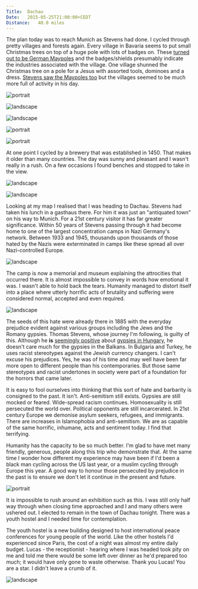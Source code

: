 ```yaml
---
Title:	Dachau
Date:	2015-05-25T21:00:00+CEDT
Distance:	40.0 miles
---
```


The plan today was to reach Munich as Stevens had done. I cycled through pretty villages and forests again. Every village in Bavaria seems to put small Christmas trees on top of a huge pole with lots of badges on. These [turned out to be German Maypoles](https://twitter.com/sarahkendrew/status/602915226204446720) and the badges/shields presumably indicate the industries associated with the village. One village shunned the Christmas tree on a pole for a Jesus with assorted tools, dominoes and a dress. [Stevens saw the Maypoles too](http://www.strudel.org.uk/blog/stevens/000154.shtml#blog) but the villages seemed to be much more full of activity in his day.

![portrait](https://pbs.twimg.com/media/CF36IeRWoAIcYjX.jpg "May pole")

![landscape](https://farm1.staticflickr.com/470/19265907479_dff540e986.jpg "German village")

![landscape](https://farm1.staticflickr.com/516/18829538434_3da9b4736e.jpg "Another wooden tower")

![portrait](https://pbs.twimg.com/media/CF37AphUsAIp-ha.jpg "Logs in the forest")

![portrait](https://pbs.twimg.com/media/CF37FQ9WEAAMJKM.jpg "Forest track")

At one point I cycled by a brewery that was established in 1450. That makes it older than many countries. The day was sunny and pleasant and I wasn't really in a rush. On a few occasions I found benches and stopped to take in the view.

![landscape](https://pbs.twimg.com/media/CF37TluUIAAXp6S.jpg "Brewery")

![landscape](https://pbs.twimg.com/media/CF37cfwW0AAM1q8.jpg "Nice spot for a rest")

Looking at my map I realised that I was heading to Dachau. Stevens had taken his lunch in a gasthaus there. For him it was just an "antiquated town" on his way to Munich. For a 21st century visitor it has far greater significance. Within 50 years of Stevens passing through it had become home to one of the largest concentration camps in Nazi Germany's network. Between 1933 and 1945, thousands upon thousands of those hated by the Nazis were exterminated in camps like these spread all over Nazi-controlled Europe. 

![landscape](https://farm6.staticflickr.com/5622/21271372245_e91cc3cb78.jpg "The scale of the Nazi concentration camp network")

The camp is now a memorial and museum explaining the attrocities that occurred there. It is almost impossible to convey in words how emotional it was. I wasn't able to hold back the tears. Humanity managed to distort itself into a place where utterly horrific acts of brutality and suffering were considered normal, accepted and even required. 

![landscape](https://farm6.staticflickr.com/5773/20648662314_dcca3b6272.jpg "The Nazi's put the phrase 'Work makes you free' on the gate to the camp as some kind of cruel mockery of those murdered inside. This gate was a recent replica as the original was stolen in 2014.")

The seeds of this hate were already there in 1885 with the everyday prejudice evident against various groups including the Jews and the Romany gypsies. Thomas Stevens, whose journey I'm following, is guilty of this. Although he __is__ [seemingly positive](http://www.strudel.org.uk/blog/stevens/000179.shtml) about [gypsies in Hungary](http://www.strudel.org.uk/blog/stevens/000169.shtml), he doesn't care much for the gypsies in the Balkans. In Bulgaria and Turkey, he uses racist stereotypes against the Jewish currency changers. I can't excuse his prejudices. Yes, he was of his time and may well have been far more open to different people than his contemporaries. But those same stereotypes and racist undertones in society were part of a foundation for the horrors that came later.

It is easy to fool ourselves into thinking that this sort of hate and barbarity is consigned to the past. It isn't. Anti-semitism still exists. Gypsies are still mocked or feared. Wide-spread racism continues. Homosexuality is still persecuted the world over. Political opponents are still incarcerated. In 21st century Europe we demonise asylum seekers, refugees, and immigrants. There are increases in Islamophobia and anti-semitism. We are as capable of the same horrific, inhumane, acts and sentiment today. I find that terrifying.

Humanity has the capacity to be so much better. I'm glad to have met many friendly, generous, people along this trip who demonstrate that. At the same time I wonder how different my experience may have been if I'd been a black man cycling across the US last year, or a muslim cycling through Europe this year. A good way to honour those persecuted by prejudice in the past is to ensure we don't let it continue in the present and future.

![portrait](https://farm1.staticflickr.com/697/20648662324_f16347982f.jpg "Dachau memorial.")

It is impossible to rush around an exhibition such as this. I was still only half way through when closing time approached and I and many others were ushered out. I elected to remain in the town of Dachau tonight. There was a youth hostel and I needed time for contemplation.

The youth hostel is a new building designed to host international peace conferences for young people of the world. Like the other hostels I'd experienced since Paris, the cost of a night was almost my entire daily budget. Lucas - the receptionist - hearing where I was headed took pity on me and told me there would be some left over dinner as he'd prepared too much; it would have only gone to waste otherwise. Thank you Lucas! You are a star. I didn't leave a crumb of it.

![landscape](https://pbs.twimg.com/media/CF8Yr0AUMAACKVP.jpg "The brilliant Lucas at the Youth Hostel")

